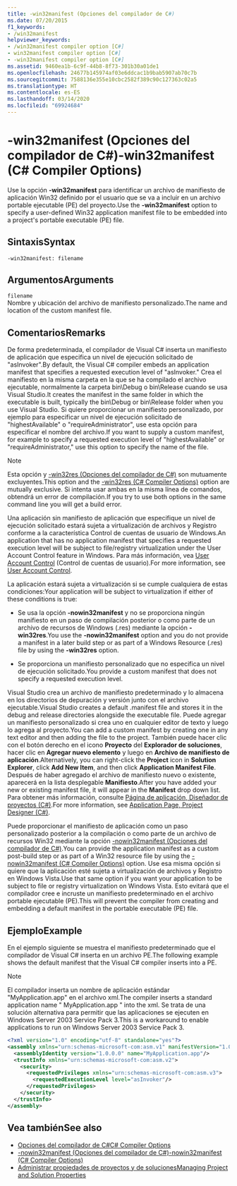 ```yaml
---
title: -win32manifest (Opciones del compilador de C#)
ms.date: 07/20/2015
f1_keywords:
- /win32manifest
helpviewer_keywords:
- /win32manifest compiler option [C#]
- win32manifest compiler option [C#]
- -win32manifest compiler option [C#]
ms.assetid: 9460ea1b-6c9f-44b8-8f73-301b30a01de1
ms.openlocfilehash: 24677b145974af03e6ddcac1b9bab5907ab70c7b
ms.sourcegitcommit: 7588136e355e10cbc2582f389c90c127363c02a5
ms.translationtype: HT
ms.contentlocale: es-ES
ms.lasthandoff: 03/14/2020
ms.locfileid: "69924684"
---
```

# <a name="-win32manifest-c-compiler-options"></a><span data-ttu-id="6f814-102">-win32manifest (Opciones del compilador de C#)</span><span class="sxs-lookup"><span data-stu-id="6f814-102">-win32manifest (C# Compiler Options)</span></span>
<span data-ttu-id="6f814-103">Use la opción **-win32manifest** para identificar un archivo de manifiesto de aplicación Win32 definido por el usuario que se va a incluir en un archivo portable ejecutable (PE) del proyecto.</span><span class="sxs-lookup"><span data-stu-id="6f814-103">Use the **-win32manifest** option to specify a user-defined Win32 application manifest file to be embedded into a project's portable executable (PE) file.</span></span>  
  
## <a name="syntax"></a><span data-ttu-id="6f814-104">Sintaxis</span><span class="sxs-lookup"><span data-stu-id="6f814-104">Syntax</span></span>  
  
```console  
-win32manifest: filename  
```  
  
## <a name="arguments"></a><span data-ttu-id="6f814-105">Argumentos</span><span class="sxs-lookup"><span data-stu-id="6f814-105">Arguments</span></span>  
 `filename`  
 <span data-ttu-id="6f814-106">Nombre y ubicación del archivo de manifiesto personalizado.</span><span class="sxs-lookup"><span data-stu-id="6f814-106">The name and location of the custom manifest file.</span></span>  
  
## <a name="remarks"></a><span data-ttu-id="6f814-107">Comentarios</span><span class="sxs-lookup"><span data-stu-id="6f814-107">Remarks</span></span>  
 <span data-ttu-id="6f814-108">De forma predeterminada, el compilador de Visual C# inserta un manifiesto de aplicación que especifica un nivel de ejecución solicitado de "asInvoker".</span><span class="sxs-lookup"><span data-stu-id="6f814-108">By default, the Visual C# compiler embeds an application manifest that specifies a requested execution level of "asInvoker."</span></span> <span data-ttu-id="6f814-109">Crea el manifiesto en la misma carpeta en la que se ha compilado el archivo ejecutable, normalmente la carpeta bin\Debug o bin\Release cuando se usa Visual Studio.</span><span class="sxs-lookup"><span data-stu-id="6f814-109">It creates the manifest in the same folder in which the executable is built, typically the bin\Debug or bin\Release folder when you use Visual Studio.</span></span> <span data-ttu-id="6f814-110">Si quiere proporcionar un manifiesto personalizado, por ejemplo para especificar un nivel de ejecución solicitado de "highestAvailable" o "requireAdministrator", use esta opción para especificar el nombre del archivo.</span><span class="sxs-lookup"><span data-stu-id="6f814-110">If you want to supply a custom manifest, for example to specify a requested execution level of "highestAvailable" or "requireAdministrator," use this option to specify the name of the file.</span></span>  
  
> [!NOTE]
> <span data-ttu-id="6f814-111">Esta opción y [-win32res (Opciones del compilador de C#)](./win32res-compiler-option.md) son mutuamente excluyentes.</span><span class="sxs-lookup"><span data-stu-id="6f814-111">This option and the [-win32res (C# Compiler Options)](./win32res-compiler-option.md) option are mutually exclusive.</span></span> <span data-ttu-id="6f814-112">Si intenta usar ambas en la misma línea de comandos, obtendrá un error de compilación.</span><span class="sxs-lookup"><span data-stu-id="6f814-112">If you try to use both options in the same command line you will get a build error.</span></span>  
  
 <span data-ttu-id="6f814-113">Una aplicación sin manifiesto de aplicación que especifique un nivel de ejecución solicitado estará sujeta a virtualización de archivos y Registro conforme a la característica Control de cuentas de usuario de Windows.</span><span class="sxs-lookup"><span data-stu-id="6f814-113">An application that has no application manifest that specifies a requested execution level will be subject to file/registry virtualization under the User Account Control feature in Windows.</span></span> <span data-ttu-id="6f814-114">Para más información, vea [User Account Control](/windows/access-protection/user-account-control/user-account-control-overview) (Control de cuentas de usuario).</span><span class="sxs-lookup"><span data-stu-id="6f814-114">For more information, see [User Account Control](/windows/access-protection/user-account-control/user-account-control-overview).</span></span>  
  
 <span data-ttu-id="6f814-115">La aplicación estará sujeta a virtualización si se cumple cualquiera de estas condiciones:</span><span class="sxs-lookup"><span data-stu-id="6f814-115">Your application will be subject to virtualization if either of these conditions is true:</span></span>  
  
- <span data-ttu-id="6f814-116">Se usa la opción **-nowin32manifest** y no se proporciona ningún manifiesto en un paso de compilación posterior o como parte de un archivo de recursos de Windows (.res) mediante la opción **-win32res**.</span><span class="sxs-lookup"><span data-stu-id="6f814-116">You use the **-nowin32manifest** option and you do not provide a manifest in a later build step or as part of a Windows Resource (.res) file by using the **-win32res** option.</span></span>  
  
- <span data-ttu-id="6f814-117">Se proporciona un manifiesto personalizado que no especifica un nivel de ejecución solicitado.</span><span class="sxs-lookup"><span data-stu-id="6f814-117">You provide a custom manifest that does not specify a requested execution level.</span></span>  
  
 <span data-ttu-id="6f814-118">Visual Studio crea un archivo de manifiesto predeterminado y lo almacena en los directorios de depuración y versión junto con el archivo ejecutable.</span><span class="sxs-lookup"><span data-stu-id="6f814-118">Visual Studio creates a default .manifest file and stores it in the debug and release directories alongside the executable file.</span></span> <span data-ttu-id="6f814-119">Puede agregar un manifiesto personalizado si crea uno en cualquier editor de texto y luego lo agrega al proyecto.</span><span class="sxs-lookup"><span data-stu-id="6f814-119">You can add a custom manifest by creating one in any text editor and then adding the file to the project.</span></span> <span data-ttu-id="6f814-120">También puede hacer clic con el botón derecho en el icono **Proyecto** del **Explorador de soluciones**, hacer clic en **Agregar nuevo elemento** y luego en **Archivo de manifiesto de aplicación**.</span><span class="sxs-lookup"><span data-stu-id="6f814-120">Alternatively, you can right-click the **Project** icon in **Solution Explorer**, click **Add New Item**, and then click **Application Manifest File**.</span></span> <span data-ttu-id="6f814-121">Después de haber agregado el archivo de manifiesto nuevo o existente, aparecerá en la lista desplegable **Manifiesto**.</span><span class="sxs-lookup"><span data-stu-id="6f814-121">After you have added your new or existing manifest file, it will appear in the **Manifest** drop down list.</span></span> <span data-ttu-id="6f814-122">Para obtener más información, consulte [Página de aplicación, Diseñador de proyectos (C#)](/visualstudio/ide/reference/application-page-project-designer-csharp).</span><span class="sxs-lookup"><span data-stu-id="6f814-122">For more information, see [Application Page, Project Designer (C#)](/visualstudio/ide/reference/application-page-project-designer-csharp).</span></span>  
  
 <span data-ttu-id="6f814-123">Puede proporcionar el manifiesto de aplicación como un paso personalizado posterior a la compilación o como parte de un archivo de recursos Win32 mediante la opción [-nowin32manifest (Opciones del compilador de C#)](./nowin32manifest-compiler-option.md).</span><span class="sxs-lookup"><span data-stu-id="6f814-123">You can provide the application manifest as a custom post-build step or as part of a Win32 resource file by using the [-nowin32manifest (C# Compiler Options)](./nowin32manifest-compiler-option.md) option.</span></span> <span data-ttu-id="6f814-124">Use esa misma opción si quiere que la aplicación esté sujeta a virtualización de archivos y Registro en Windows Vista.</span><span class="sxs-lookup"><span data-stu-id="6f814-124">Use that same option if you want your application to be subject to file or registry virtualization on Windows Vista.</span></span> <span data-ttu-id="6f814-125">Esto evitará que el compilador cree e incruste un manifiesto predeterminado en el archivo portable ejecutable (PE).</span><span class="sxs-lookup"><span data-stu-id="6f814-125">This will prevent the compiler from creating and embedding a default manifest in the portable executable (PE) file.</span></span>  
  
## <a name="example"></a><span data-ttu-id="6f814-126">Ejemplo</span><span class="sxs-lookup"><span data-stu-id="6f814-126">Example</span></span>  
 <span data-ttu-id="6f814-127">En el ejemplo siguiente se muestra el manifiesto predeterminado que el compilador de Visual C# inserta en un archivo PE.</span><span class="sxs-lookup"><span data-stu-id="6f814-127">The following example shows the default manifest that the Visual C# compiler inserts into a PE.</span></span>  
  
> [!NOTE]
> <span data-ttu-id="6f814-128">El compilador inserta un nombre de aplicación estándar "MyApplication.app" en el archivo xml.</span><span class="sxs-lookup"><span data-stu-id="6f814-128">The compiler inserts a standard application name " MyApplication.app " into the xml.</span></span> <span data-ttu-id="6f814-129">Se trata de una solución alternativa para permitir que las aplicaciones se ejecuten en Windows Server 2003 Service Pack 3.</span><span class="sxs-lookup"><span data-stu-id="6f814-129">This is a workaround to enable applications to run on Windows Server 2003 Service Pack 3.</span></span>  
  
```xml  
<?xml version="1.0" encoding="utf-8" standalone="yes"?>  
<assembly xmlns="urn:schemas-microsoft-com:asm.v1" manifestVersion="1.0">  
  <assemblyIdentity version="1.0.0.0" name="MyApplication.app"/>  
  <trustInfo xmlns="urn:schemas-microsoft-com:asm.v2">  
    <security>  
      <requestedPrivileges xmlns="urn:schemas-microsoft-com:asm.v3">  
        <requestedExecutionLevel level="asInvoker"/>  
      </requestedPrivileges>  
    </security>  
  </trustInfo>  
</assembly>  
```  
  
## <a name="see-also"></a><span data-ttu-id="6f814-130">Vea también</span><span class="sxs-lookup"><span data-stu-id="6f814-130">See also</span></span>

- [<span data-ttu-id="6f814-131">Opciones del compilador de C#</span><span class="sxs-lookup"><span data-stu-id="6f814-131">C# Compiler Options</span></span>](./index.md)
- [<span data-ttu-id="6f814-132">-nowin32manifest (Opciones del compilador de C#)</span><span class="sxs-lookup"><span data-stu-id="6f814-132">-nowin32manifest (C# Compiler Options)</span></span>](./nowin32manifest-compiler-option.md)
- [<span data-ttu-id="6f814-133">Administrar propiedades de proyectos y de soluciones</span><span class="sxs-lookup"><span data-stu-id="6f814-133">Managing Project and Solution Properties</span></span>](/visualstudio/ide/managing-project-and-solution-properties)

